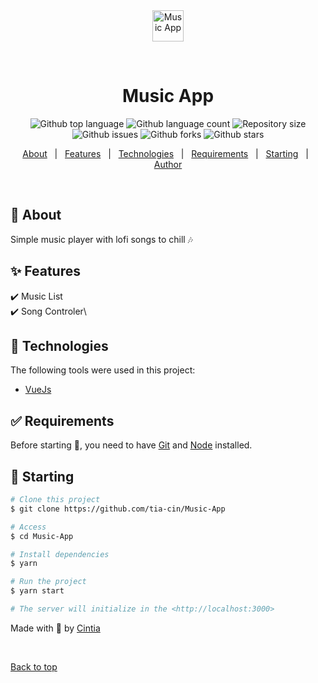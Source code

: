 <div align="center" id="top"> 
  <img src="https://cdn-icons-png.flaticon.com/512/2972/2972319.png" alt="Music App" width=50 />

&#xa0;

  <!-- <a href="https://musicapp.netlify.app">Demo</a> -->
</div>

<h1 align="center">Music App</h1>

<p align="center">
  <img alt="Github top language" src="https://img.shields.io/github/languages/top/tia-cin/Music-App?color=56BEB8">
  <img alt="Github language count" src="https://img.shields.io/github/languages/count/tia-cin/Music-App?color=56BEB8">
  <img alt="Repository size" src="https://img.shields.io/github/repo-size/tia-cin/Music-App?color=56BEB8">
   <img alt="Github issues" src="https://img.shields.io/github/issues/tia-cin/Music-App?color=56BEB8" /> 
  <img alt="Github forks" src="https://img.shields.io/github/forks/tia-cin/Music-App?color=56BEB8" />
  <img alt="Github stars" src="https://img.shields.io/github/stars/tia-cin/Music-App?color=56BEB8" />
</p>

<!-- Status -->

<!-- <h4 align="center">
	🚧  Music App 🚀 Under construction...  🚧
</h4>

<hr> -->

<p align="center">
  <a href="#dart-about">About</a> &#xa0; | &#xa0; 
  <a href="#sparkles-features">Features</a> &#xa0; | &#xa0;
  <a href="#rocket-technologies">Technologies</a> &#xa0; | &#xa0;
  <a href="#white_check_mark-requirements">Requirements</a> &#xa0; | &#xa0;
  <a href="#checkered_flag-starting">Starting</a> &#xa0; | &#xa0;
  <a href="https://github.com/tia-cin" target="_blank">Author</a>
</p>

<br>

## :dart: About

Simple music player with lofi songs to chill 🎶

## :sparkles: Features

:heavy_check_mark: Music List\
:heavy_check_mark: Song Controler\

## :rocket: Technologies

The following tools were used in this project:

- [VueJs](https://vuejs.org/)

## :white_check_mark: Requirements

Before starting :checkered_flag:, you need to have [Git](https://git-scm.com) and [Node](https://nodejs.org/en/) installed.

## :checkered_flag: Starting

```bash
# Clone this project
$ git clone https://github.com/tia-cin/Music-App

# Access
$ cd Music-App

# Install dependencies
$ yarn

# Run the project
$ yarn start

# The server will initialize in the <http://localhost:3000>
```

Made with 💛 by <a href="https://github.com/tia-cin" target="_blank">Cintia</a>

&#xa0;

<a href="#top">Back to top</a>
